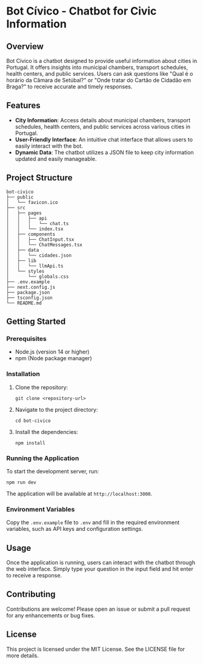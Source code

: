 # Bot Cívico - Chatbot for Civic Information

## Overview
Bot Cívico is a chatbot designed to provide useful information about cities in Portugal. It offers insights into municipal chambers, transport schedules, health centers, and public services. Users can ask questions like "Qual é o horário da Câmara de Setúbal?" or "Onde tratar do Cartão de Cidadão em Braga?" to receive accurate and timely responses.

## Features
- **City Information**: Access details about municipal chambers, transport schedules, health centers, and public services across various cities in Portugal.
- **User-Friendly Interface**: An intuitive chat interface that allows users to easily interact with the bot.
- **Dynamic Data**: The chatbot utilizes a JSON file to keep city information updated and easily manageable.

## Project Structure
```
bot-civico
├── public
│   └── favicon.ico
├── src
│   ├── pages
│   │   ├── api
│   │   │   └── chat.ts
│   │   └── index.tsx
│   ├── components
│   │   ├── ChatInput.tsx
│   │   └── ChatMessages.tsx
│   ├── data
│   │   └── cidades.json
│   ├── lib
│   │   └── llmApi.ts
│   └── styles
│       └── globals.css
├── .env.example
├── next.config.js
├── package.json
├── tsconfig.json
└── README.md
```

## Getting Started

### Prerequisites
- Node.js (version 14 or higher)
- npm (Node package manager)

### Installation
1. Clone the repository:
   ```
   git clone <repository-url>
   ```
2. Navigate to the project directory:
   ```
   cd bot-civico
   ```
3. Install the dependencies:
   ```
   npm install
   ```

### Running the Application
To start the development server, run:
```
npm run dev
```
The application will be available at `http://localhost:3000`.

### Environment Variables
Copy the `.env.example` file to `.env` and fill in the required environment variables, such as API keys and configuration settings.

## Usage
Once the application is running, users can interact with the chatbot through the web interface. Simply type your question in the input field and hit enter to receive a response.

## Contributing
Contributions are welcome! Please open an issue or submit a pull request for any enhancements or bug fixes.

## License
This project is licensed under the MIT License. See the LICENSE file for more details.